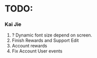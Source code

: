 # TODO:

### Kai Jie

1. ? Dynamic font size depend on screen.
2. Finish Rewards and Support Edit
3. Account rewards
4. Fix Account User events